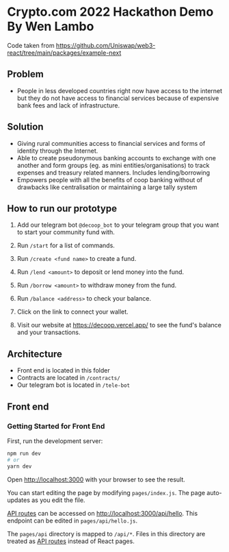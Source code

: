 # Crypto.com 2022 Hackathon Demo By Wen Lambo

Code taken from https://github.com/Uniswap/web3-react/tree/main/packages/example-next

## Problem
- People in less developed countries right now have access to the internet but they do not have access to financial services because of expensive bank fees and lack of infrastructure.

## Solution
- Giving rural communities access to financial services and forms of identity through the Internet. 
- Able to create pseudonymous banking accounts to exchange with one another and form groups (eg. as mini entities/organisations) to track expenses and treasury related manners. Includes lending/borrowing
- Empowers people with all the benefits of coop banking without of drawbacks like centralisation or maintaining a large tally system



## How to run our prototype
1. Add our telegram bot `@decoop_bot` to your telegram group that you want to start your community fund with.

2. Run `/start` for a list of commands.

3. Run `/create <fund name>` to create a fund.

4. Run `/lend <amount>` to deposit or lend money into the fund.

5. Run `/borrow <amount>` to withdraw money from the fund.

6. Run `/balance <address>` to check your balance.

7. Click on the link to connect your wallet.

8. Visit our website at https://decoop.vercel.app/ to see the fund's balance and your transactions.

## Architecture

- Front end is located in this folder
- Contracts are located in `/contracts/`
- Our telegram bot is located in `/tele-bot`

## Front end

### Getting Started for Front End

First, run the development server:

```bash
npm run dev
# or
yarn dev
```

Open [http://localhost:3000](http://localhost:3000) with your browser to see the result.

You can start editing the page by modifying `pages/index.js`. The page auto-updates as you edit the file.

[API routes](https://nextjs.org/docs/api-routes/introduction) can be accessed on [http://localhost:3000/api/hello](http://localhost:3000/api/hello). This endpoint can be edited in `pages/api/hello.js`.

The `pages/api` directory is mapped to `/api/*`. Files in this directory are treated as [API routes](https://nextjs.org/docs/api-routes/introduction) instead of React pages.

